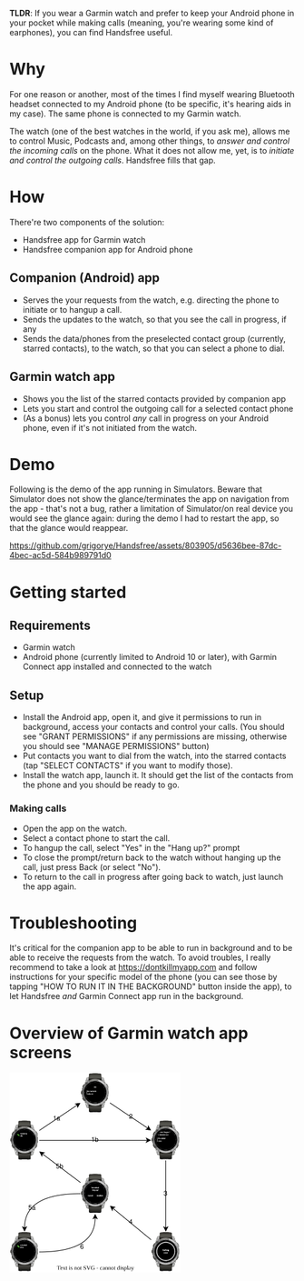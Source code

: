**TLDR**: If you wear a Garmin watch and prefer to keep your Android phone in your pocket while making calls (meaning, you're wearing some kind of earphones), you can find Handsfree useful.

# Why

For one reason or another, most of the times I find myself wearing Bluetooth headset connected to my Android phone (to be specific, it's hearing aids in my case). The same phone is connected to my Garmin watch.

The watch (one of the best watches in the world, if you ask me), allows me to control Music, Podcasts and, among other things, to *answer and control the incoming calls* on the phone. What it does not allow me, yet, is to *initiate and control the outgoing calls*. Handsfree fills that gap.

# How

There're two components of the solution:

-   Handsfree app for Garmin watch
-   Handsfree companion app for Android phone

## Companion (Android) app

-   Serves the your requests from the watch, e.g. directing the phone to initiate or to hangup a call.
-   Sends the updates to the watch, so that you see the call in progress, if any
-   Sends the data/phones from the preselected contact group (currently, starred contacts), to the watch, so that you can select a phone to dial.

## Garmin watch app

-   Shows you the list of the starred contacts provided by companion app
-   Lets you start and control the outgoing call for a selected contact phone
-   (As a bonus) lets you control *any* call in progress on your Android phone, even if it's not initiated from the watch.

# Demo

Following is the demo of the app running in Simulators. Beware that Simulator does not show the glance/terminates the app on navigation from the app - that's not a bug, rather a limitation of Simulator/on real device you would see the glance again: during the demo I had to restart the app, so that the glance would reappear.

https://github.com/grigorye/Handsfree/assets/803905/d5636bee-87dc-4bec-ac5d-584b989791d0


# Getting started

## Requirements

-   Garmin watch
-   Android phone (currently limited to Android 10 or later), with Garmin Connect app installed and connected to the watch

## Setup

-   Install the Android app, open it, and give it permissions to run in background, access your contacts and control your calls. (You should see "GRANT PERMISSIONS" if any permissions are missing, otherwise you should see "MANAGE PERMISSIONS" button)
-   Put contacts you want to dial from the watch, into the starred contacts (tap "SELECT CONTACTS" if you want to modify those).
-   Install the watch app, launch it. It should get the list of the contacts from the phone and you should be ready to go.

### Making calls

-   Open the app on the watch.
-   Select a contact phone to start the call.
-   To hangup the call, select "Yes" in the "Hang up?" prompt
-   To close the prompt/return back to the watch without hanging up the call, just press Back (or select "No").
-   To return to the call in progress after going back to watch, just launch the app again.

# Troubleshooting

It's critical for the companion app to be able to run in background and to be able to receive the requests from the watch. To avoid troubles, I really recommend to take a look at https://dontkillmyapp.com and follow instructions for your specific model of the phone (you can see those by tapping "HOW TO RUN IT IN THE BACKGROUND" button inside the app), to let Handsfree *and* Garmin Connect app run in the background.

# Overview of Garmin watch app screens

<img src="WatchApp-Flow.svg" alt="WatchApp-Flow" width="60%" />

